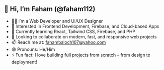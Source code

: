 ## 👋 Hi, I’m Faham (@faham112)

- 👨‍💻 I’m a Web Developer and UI/UX Designer  
- 👀 Interested in Frontend Development, Firebase, and Cloud-based Apps  
- 🌱 Currently learning React, Tailwind CSS, Firebase, and PHP  
- 🤝 Looking to collaborate on modern, fast, and responsive web projects  
- 📫 Reach me at: [fahambaloch107@yahoo.com](mailto:fahambaloch107@yahoo.com)  
- 😄 Pronouns: He/Him  
- ⚡ Fun fact: I love building full projects from scratch – from design to deployment!

<!---
faham112/faham112 is a ✨ special ✨ repository because its `README.md` (this file) appears on your GitHub profile.
You can click the Preview link to take a look at your changes.
--->
